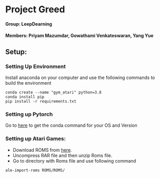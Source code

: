 # Project Greed
#### Group: LeepDearning
#### Members: Priyam Mazumdar, Gowathami Venkateswaran, Yang Yue

## Setup:
###  Setting Up Environment
Install anaconda on your computer and use the following commands to build the environment

```
conda create --name "gym_atari" python=3.8
conda install pip
pip install -r requirements.txt
```

### Setting up Pytorch
Go to [here](https://pytorch.org) to get the conda command for your OS and Version

### Setting up Atari Games:
- Download ROMS from [here](http://www.atarimania.com/rom_collection_archive_atari_2600_roms.html).  
- Uncompress RAR file and then unzip Roms file.
- Go to directory with Roms file and use following command

```
ale-import-roms ROMS/ROMS/
```



